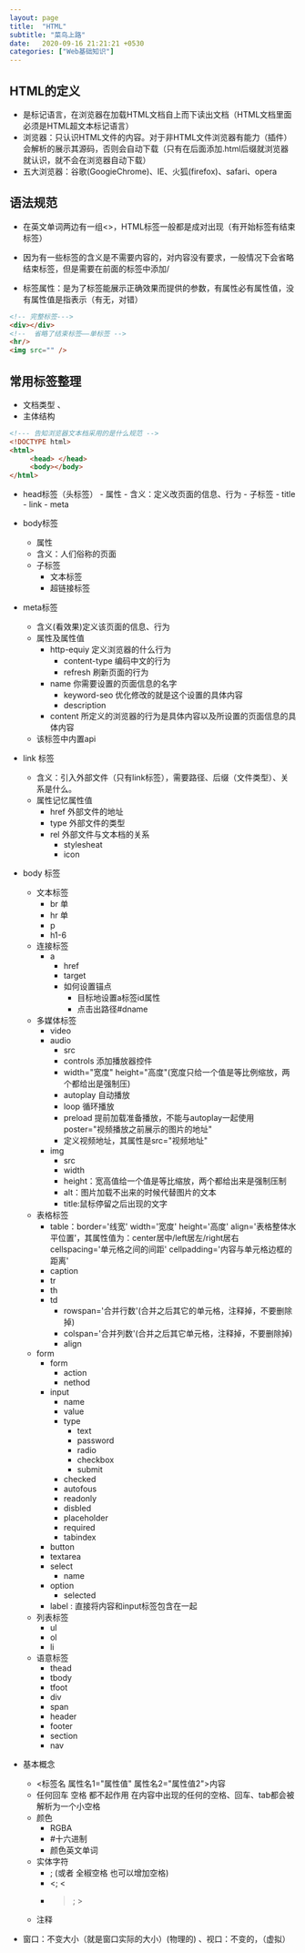 ```yaml
---
layout: page
title:  "HTML"
subtitle: "菜鸟上路"
date:   2020-09-16 21:21:21 +0530
categories: ["Web基础知识"]
---
```


## HTML的定义
- 是标记语言，在浏览器在加载HTML文档自上而下读出文档（HTML文档里面必须是HTML超文本标记语言）
- 浏览器：只认识HTML文件的内容。对于非HTML文件浏览器有能力（插件）会解析的展示其源码，否则会自动下载（只有在后面添加.html后缀就浏览器就认识，就不会在浏览器自动下载）
- 五大浏览器：谷歌(GoogieChrome)、IE、火狐(firefox)、safari、opera

## 语法规范
- 在英文单词两边有一组<>，HTML标签一般都是成对出现（有开始标签有结束标签）
- 因为有一些标签的含义是不需要内容的，对内容没有要求，一般情况下会省略结束标签，但是需要在前面的标签中添加/

- 标签属性：是为了标签能展示正确效果而提供的参数，有属性必有属性值，没有属性值是指表示（有无，对错）


``` html
<!-- 完整标签--->
<div></div>
<!--  省略了结束标签——单标签 -->
<hr/>
<img src="" />
```


## 常用标签整理

- <!DOCTYPE  html>文档类型  、 <html>
- 主体结构

```html
<!--- 告知浏览器文本档采用的是什么规范 -->
<!DOCTYPE html> 
<html>
     <head> </head>
     <body></body>
</html>

```

- head标签（头标签）
      - 属性
      - 含义：定义改页面的信息、行为
      - 子标签
         - title
         - link
         - meta
- body标签
     - 属性
     - 含义：人们俗称的页面
     - 子标签
         - 文本标签
         - 超链接标签
- meta标签
     - 含义(看效果)定义该页面的信息、行为
     - 属性及属性值 
        - http-equiy 定义浏览器的什么行为
          - content-type 编码中文的行为
          - refresh 刷新页面的行为
        - name 你需要设置的页面信息的名字
          - keyword-seo 优化修改的就是这个设置的具体内容
          - description
        - content 所定义的浏览器的行为是具体内容以及所设置的页面信息的具体内容
     - 该标签中内置api 
- link 标签
     - 含义：引入外部文件（只有link标签），需要路径、后缀（文件类型）、关系是什么。
     - 属性记忆属性值
        - href 外部文件的地址
        - type 外部文件的类型
        - rel 外部文件与文本档的关系
          - stylesheat
          - icon

- body 标签
    - 文本标签
      - br 单
      - hr 单
      - p
      - h1-6
    - 连接标签
      - a
        - href
        - target
        - 如何设置锚点
          - 目标地设置a标签id属性
          - 点击出路径#dname
    - 多媒体标签
       - video
       - audio
          - src
          - controls 添加播放器控件
          - width="宽度" height="高度"(宽度只给一个值是等比例缩放，两个都给出是强制压)
          - autoplay 自动播放
          - loop 循环播放
          - preload 提前加载准备播放，不能与autoplay一起使用 poster="视频播放之前展示的图片的地址"
          - 定义视频地址，其属性是src="视频地址"
       - img
          - src
          - width
          - height：宽高值给一个值是等比缩放，两个都给出来是强制压制
          - alt：图片加载不出来的时候代替图片的文本
          - title:鼠标停留之后出现的文字
    - 表格标签
       - table：border='线宽' width='宽度' height='高度' align='表格整体水平位置'，其属性值为：center居中/left居左/right居右 cellspacing='单元格之间的间距' cellpadding='内容与单元格边框的距离'
       - caption
       - tr
       - th
       - td
         - rowspan='合并行数'(合并之后其它的单元格，注释掉，不要删除掉)
         - colspan='合并列数'(合并之后其它单元格，注释掉，不要删除掉)
         - align
    - form
       - form
         - action
         - nethod
       - input
         - name
         - value
         - type
            - text
            - password
            - radio
            - checkbox
            - submit
         - checked
         - autofous
         - readonly
         - disbled
         - placeholder
         - required
         - tabindex
       - button
       - textarea
       - select
         - name
       - option
         - selected
       - label : 直接将内容和input标签包含在一起
    - 列表标签
       - ul
       - ol
       - li
    - 语意标签
       - thead
       - tbody
       - tfoot
       - div
       - span
       - header
       - footer
       - section
       - nav
- 基本概念
    - <标签名 属性名1="属性值" 属性名2="属性值2">内容
    - 任何回车 空格 都不起作用 在内容中出现的任何的空格、回车、tab都会被解析为一个小空格
    - 颜色
       - RGBA
       - #十六进制
       - 颜色英文单词
    - 实体字符
       - ; (或者 全椒空格 也可以增加空格)
       - <; <
       - >; >
    - 注释



- 窗口：不变大小（就是窗口实际的大小）(物理的) 、视口：不变的，（虚拟）
